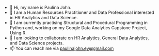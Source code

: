 - 👋 Hi, my name is Paulina John.
- 👀 I am a Human Resources Practitioner and Data Professional interested in HR Analytics and Data Science.
- 🌱 I am currently practising Structural and Procedural Programming in Python and, working on my Google Data Analytics Capstone Project, Using R.
- 💞️ I am looking to collaborate on HR Analytics, General Data Analytics, and Data Science projects.
- 📫 You can reach me via paulinajohn.ey@gmail.com

<!---
PaulinaJohn/PaulinaJohn is a ✨ special ✨ repository because its `README.md` (this file) appears on your GitHub profile.
You can click the Preview link to take a look at your changes.
--->
